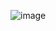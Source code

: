 ![image](https://github.com/piropatriot/CTF-Writeups/assets/127461439/21776a21-8e7d-4f4f-9034-75e80e196085)

